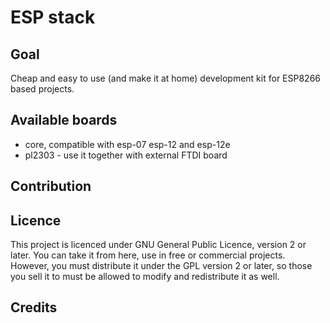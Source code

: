 # ESP stack

## Goal

Cheap and easy to use (and make it at home) development kit for ESP8266 based projects.

## Available boards

* core, compatible with esp-07 esp-12 and esp-12e
* pl2303 - use it together with external FTDI board

## Contribution

## Licence

This project is licenced under GNU General Public Licence, version 2 or later. You can take it from here, use in free or commercial projects. However, you must distribute it under the GPL version 2 or later, so those you sell it to must be allowed to modify and redistribute it as well.

## Credits
